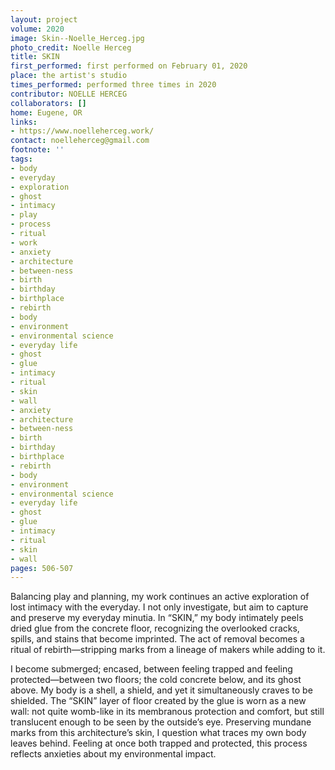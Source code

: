 ```yaml
---
layout: project
volume: 2020
image: Skin--Noelle_Herceg.jpg
photo_credit: Noelle Herceg
title: SKIN
first_performed: first performed on February 01, 2020
place: the artist's studio
times_performed: performed three times in 2020
contributor: NOELLE HERCEG
collaborators: []
home: Eugene, OR
links:
- https://www.noelleherceg.work/
contact: noelleherceg@gmail.com
footnote: ''
tags:
- body
- everyday
- exploration
- ghost
- intimacy
- play
- process
- ritual
- work
- anxiety
- architecture
- between-ness
- birth
- birthday
- birthplace
- rebirth
- body
- environment
- environmental science
- everyday life
- ghost
- glue
- intimacy
- ritual
- skin
- wall
- anxiety
- architecture
- between-ness
- birth
- birthday
- birthplace
- rebirth
- body
- environment
- environmental science
- everyday life
- ghost
- glue
- intimacy
- ritual
- skin
- wall
pages: 506-507
---
```


Balancing play and planning, my work continues an active exploration of lost intimacy with the everyday. I not only investigate, but aim to capture and preserve my everyday minutia. In “SKIN,” my body intimately peels dried glue from the concrete floor, recognizing the overlooked cracks, spills, and stains that become imprinted. The act of removal becomes a ritual of rebirth—stripping marks from a lineage of makers while adding to it.

I become submerged; encased, between feeling trapped and feeling protected—between two floors; the cold concrete below, and its ghost above. My body is a shell, a shield, and yet it simultaneously craves to be shielded. The “SKIN” layer of floor created by the glue is worn as a new wall: not quite womb-like in its membranous protection and comfort, but still translucent enough to be seen by the outside’s eye. Preserving mundane marks from this architecture’s skin, I question what traces my own body leaves behind. Feeling at once both trapped and protected, this process reflects anxieties about my environmental impact.
